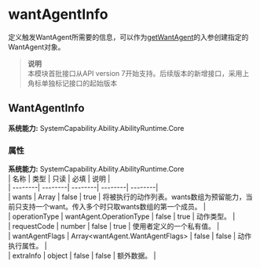 # wantAgentInfo    
定义触发WantAgent所需要的信息，可以作为[getWantAgent](js-apis-app-ability-wantAgent.md#wantagentgetwantagent)的入参创建指定的WantAgent对象。  
> **说明**   
>本模块首批接口从API version 7开始支持。后续版本的新增接口，采用上角标单独标记接口的起始版本  
    
## WantAgentInfo  
 **系统能力:**  SystemCapability.Ability.AbilityRuntime.Core    
### 属性    
 **系统能力:**  SystemCapability.Ability.AbilityRuntime.Core    
| 名称 | 类型 | 只读 | 必填 | 说明 |  
| --------| --------| --------| --------| --------|  
| wants | Array<Want> | false | true | 将被执行的动作列表。wants数组为预留能力，当前只支持一个want。传入多个时只取wants数组的第一个成员。 |  
| operationType | wantAgent.OperationType | false | true | 动作类型。 |  
| requestCode | number | false | true | 使用者定义的一个私有值。 |  
| wantAgentFlags | Array<wantAgent.WantAgentFlags> | false | false | 动作执行属性。 |  
| extraInfo | object | false | false | 额外数据。 |  
